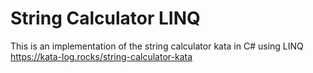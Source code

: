 # String Calculator LINQ
This is an implementation of the string calculator kata in C# using LINQ
https://kata-log.rocks/string-calculator-kata
